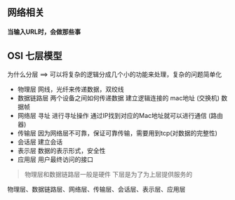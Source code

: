 ## 网络相关

#### 当输入URL时，会做那些事


## OSI  七层模型
为什么分层 ==> 可以将复杂的逻辑分成几个小的功能来处理，复杂的问题简单化
- 物理层    网线，光纤来传递数据，双绞线
- 数据链路层  两个设备之间如何传递数据  建立逻辑连接的 mac地址  (交换机)  数据帧
- 网络层  寻址  进行寻址操作 通过IP找到对应的Mac地址就可以进行通信 (路由器)
- 传输层 因为网络层不可靠，保证可靠传输，需要用到tcp(对数据的完整性)
- 会话层 建立会话
- 表示层 数据的表示形式，安全性
- 应用层 用户最终访问的接口

> 物理层和数据链路层一般是硬件
> 下层是为了为上层提供服务的








物理层、数据链路层、网络层、传输层、会话层、表示层、应用层